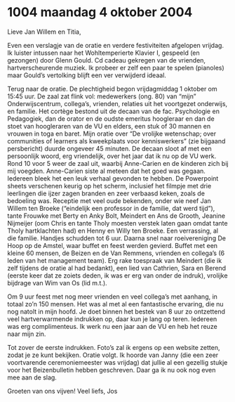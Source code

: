 # 1004 maandag 4 oktober 2004
Lieve Jan Willem en Titia,

Even een verslagje van de oratie en verdere festiviteiten afgelopen vrijdag. Ik luister intussen naar het Wohltemperierte Klavier I, gespeeld (en gezongen) door Glenn Gould. Cd cadeau gekregen van de vrienden, hartverscheurende muziek. Ik probeer er zelf een paar te spelen (pianoles) maar Gould’s vertolking blijft een ver verwijderd ideaal.

Terug naar de oratie. De plechtigheid begon vrijdagmiddag 1 oktober om 15:45 uur. De zaal zat flink vol: medewerkers (ong. 80) van “mijn” Onderwijscentrum, collega’s, vrienden, relaties uit het voortgezet onderwijs, en familie. Het cortège bestond uit de decaan van de fac. Psychologie en Pedagogiek, dan de orator en de oudste emeritus hoogleraar en dan de stoet van hoogleraren van de VU en elders, een stuk of 30 mannen en vrouwen in toga en baret. Mijn oratie over “De vrolijke wetenschap; over communities of learners als kweekplaats voor kenniswerkers” (zie bijgaand persbericht) duurde ongeveer 45 minuten. De decaan sloot af met een persoonlijk woord, erg vriendelijk, over het jaar dat ik nu op de VU werk. Rond 10 voor 5 weer de zaal uit, waarbij Anne-Carien en de kinderen zich bij mij voegden. Anne-Carien siste al meteen dat het goed was gegaan. Iedereen bleek het een leuk verhaal gevonden te hebben. De Powerpoint sheets verschenen keurig op het scherm, inclusief het filmpje met drie leerlingen die ijzer zagen branden en zeer verbaasd keken, zoals de bedoeling was. Receptie met veel oude bekenden, onder wie neef Jan Willem ten Broeke (“eindelijk een professor in de familie, dat werd tijd”), tante Frouwke met Berty en Anky Bolt, Meindert en Ans de Grooth, Jeanine Nijmeijer (oom Chris en tante Tholy moesten verstek laten gaan omdat tante Tholy hartklachten had) en Henny en Willy ten Broeke. Een verrassing, al die familie. Handjes schudden tot 6 uur. Daarna snel naar roeivereniging De Hoop op de Amstel, waar buffet en feest werden gevierd. Buffet met een kleine 60 mensen, de Beizen en de Van Remmens, vrienden en collega’s (6 leden van het management team). Erg rake toespraak van Meindert (die ik zelf tijdens de oratie al had bedankt), een lied van Cathrien, Sara en Berend (eerste keer dat ze zoiets deden, ik was er erg van onder de indruk), vrolijke bijdrage van Wim van Os (lid m.t.).

Om 9 uur feest met nog meer vrienden en veel collega’s met aanhang, in totaal zo’n 150 mensen. Het was al met al een fantastische ervaring, die nu nog natolt in mijn hoofd. Je doet binnen het bestek van 8 uur zo ontzettend veel hartverwarmende indrukken op, daar kun je lang op teren. Iedereen was erg complimenteus. Ik werk nu een jaar aan de VU en heb het reuze naar mijn zin. 

Tot zover de eerste indrukken. Foto’s zal ik ergens op een website zetten, zodat je ze kunt bekijken. Oratie volgt. Ik hoorde van Janny (die een zeer voortvarende ceremoniemeester was vrijdag) dat jullie al een gezellig stukje voor het Beizenbulletin hebben geschreven. Daar ga ik nu ook nog even mee aan de slag.

Groeten van ons vijven! Veel liefs, Jos